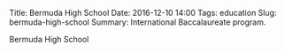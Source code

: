 Title: Bermuda High School
Date: 2016-12-10 14:00
Tags: education
Slug: bermuda-high-school
Summary: International Baccalaureate program.

Bermuda High School